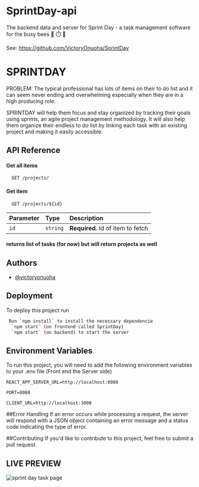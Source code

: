 # SprintDay-api
The backend data and server for Sprint Day - a task management software for the busy bees  🐝 ⏱️ 💼

See: https://github.com/VictoryOnuoha/SprintDay


# SPRINTDAY
PROBLEM: The typical professional has lots of items on their to do list and it can seem never ending and overwhelming especially when they are in a high producing role. 

SPRINTDAY will help them focus and stay organized by tracking their goals using sprints, an agile project management methodology.  It will also help them organize their endless to do list by linking each task with an existing project and making it easily accessible. 



## API Reference

#### Get all items

```http
  GET /projects/
```


#### Get item

```http
  GET /projects/${id}
```

| Parameter | Type     | Description                       |
| :-------- | :------- | :-------------------------------- |
| `id`      | `string` | **Required**. Id of item to fetch |

#### returns list of tasks (for now) but will return projects as well



## Authors

- [@victoryonuoha](https://github.com/VictoryOnuoha)





## Deployment

To deploy this project run

```bash
 Run `npm install` to install the necessary dependencie
  `npm start` (on frontend called SprintDay)
  `npm start` (on backend) to start the server
```


## Environment Variables

To run this project, you will need to add the following environment variables to your .env file (Front end the Server side)


`REACT_APP_SERVER_URL=http://localhost:8080`

`PORT=8080` 

`CLIENT_URL=http://localhost:3000`

##Error Handling
If an error occurs while processing a request, the server will respond with a JSON object 
containing an error message and a status code indicating the type of error.

##Contributing
If you'd like to contribute to this project, feel free to submit a pull request.

## LIVE PREVIEW 
![sprint day task page](https://user-images.githubusercontent.com/34638854/195739875-c8ef9526-218d-4506-aa5f-7f8b8cf21454.png)



